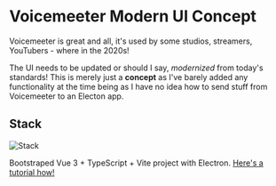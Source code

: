 # Voicemeeter Modern UI Concept

Voicemeeter is great and all, it's used by some studios, streamers, YouTubers - where in the 2020s!

The UI needs to be updated or should I say, _modernized_ from today's standards! This is merely just
a __concept__ as I've barely added any functionality at the time being as I have no idea how to send
stuff from Voicemeeter to an Electon app.

## Stack

![Stack](https://skillicons.dev/icons?i=vue,ts,electron)

Bootstraped Vue 3 + TypeScript + Vite project with Electron. [Here's a tutorial how!](https://dev.to/brojenuel/vite-vue-3-electron-5h4o)
